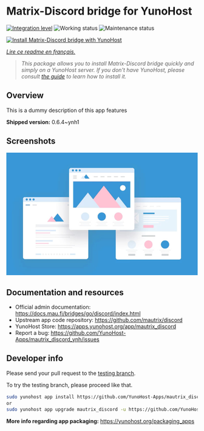 <!--
N.B.: This README was automatically generated by https://github.com/YunoHost/apps/tree/master/tools/README-generator
It shall NOT be edited by hand.
-->

# Matrix-Discord bridge for YunoHost

[![Integration level](https://dash.yunohost.org/integration/mautrix_discord.svg)](https://dash.yunohost.org/appci/app/mautrix_discord) ![Working status](https://ci-apps.yunohost.org/ci/badges/mautrix_discord.status.svg) ![Maintenance status](https://ci-apps.yunohost.org/ci/badges/mautrix_discord.maintain.svg)

[![Install Matrix-Discord bridge with YunoHost](https://install-app.yunohost.org/install-with-yunohost.svg)](https://install-app.yunohost.org/?app=mautrix_discord)

*[Lire ce readme en français.](./README_fr.md)*

> *This package allows you to install Matrix-Discord bridge quickly and simply on a YunoHost server.
If you don't have YunoHost, please consult [the guide](https://yunohost.org/#/install) to learn how to install it.*

## Overview

This is a dummy description of this app features


**Shipped version:** 0.6.4~ynh1

## Screenshots

![Screenshot of Matrix-Discord bridge](./doc/screenshots/example.jpg)

## Documentation and resources

* Official admin documentation: <https://docs.mau.fi/bridges/go/discord/index.html>
* Upstream app code repository: <https://github.com/mautrix/discord>
* YunoHost Store: <https://apps.yunohost.org/app/mautrix_discord>
* Report a bug: <https://github.com/YunoHost-Apps/mautrix_discord_ynh/issues>

## Developer info

Please send your pull request to the [testing branch](https://github.com/YunoHost-Apps/mautrix_discord_ynh/tree/testing).

To try the testing branch, please proceed like that.

``` bash
sudo yunohost app install https://github.com/YunoHost-Apps/mautrix_discord_ynh/tree/testing --debug
or
sudo yunohost app upgrade mautrix_discord -u https://github.com/YunoHost-Apps/mautrix_discord_ynh/tree/testing --debug
```

**More info regarding app packaging:** <https://yunohost.org/packaging_apps>
